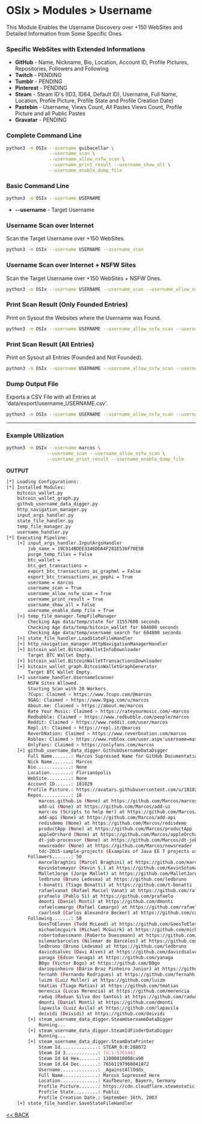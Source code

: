 # OSIx > Modules > Username

This Module Enables the Username Discovery over +150 WebSites and Detailed Information from Some Specific Ones.

### Specific WebSites with Extended Informations
  * **GitHub** - Name, Nickname, Bio, Location, Account ID, Profile Pictures, Repositories, Followers and Following
  * **Twitch** - PENDING
  * **Tumblr** - PENDING
  * **Pinterest** - PENDING
  * **Steam** - Steam ID's (ID3, ID64, Default ID), Username, Full Name, Location, Profile Picture, Profile State and Profile Creation Date)
  * **Pastebin** - Username, Views Count, All Pastes Views Count, Profile Picture and all Public Pastes
  * **Gravatar** - PENDING

### Complete Command Line
```bash
python3 -m OSIx --username guibacellar \
                --username_scan \
                --username_allow_nsfw_scan \
                --username_print_result --username_show_all \
                --username_enable_dump_file
``` 

### Basic Command Line

```bash
python3 -m OSIx --username USERNAME
``` 
 * **--username** - Target Username
 
### Username Scan over Internet

Scan the Target Username over +150 WebSites.
```bash
python3 -m OSIx --username USERNAME --username_scan
``` 

### Username Scan over Internet + NSFW Sites
Scan the Target Username over +150 WebSites + NSFW Ones.
```bash
python3 -m OSIx --username USERNAME --username_scan --username_allow_nsfw_scan
``` 

### Print Scan Result (Only Founded Entries)

Print on Sysout the Websites where the Username was Found.

```bash
python3 -m OSIx --username USERNAME --username_allow_nsfw_scan --username_print_result
``` 

### Print Scan Result (All Entries)

Print on Sysout all Entries (Founded and Not Founded).

```bash
python3 -m OSIx --username USERNAME --username_allow_nsfw_scan --username_print_result --username_show_all
``` 

### Dump Output File

Exports a CSV File with all Entries at 'data/export/username_USERNAME.csv'.

```bash
python3 -m OSIx --username USERNAME --username_allow_nsfw_scan --username_enable_dump_file
``` 

---
### Example Utilization
```bash
python3 -m OSIx --username marcos \
               --username_scan --username_allow_nsfw_scan \
               --username_print_result --username_enable_dump_file
```

**OUTPUT**
```bash
[*] Loading Configurations:
[*] Installed Modules:
	bitcoin_wallet.py
	bitcoin_wallet_graph.py
	github_username_data_digger.py
	http_navigation_manager.py
	input_args_handler.py
	state_file_handler.py
	temp_file_manager.py
	username_handler.py
[*] Executing Pipeline:
	[+] input_args_handler.InputArgsHandler
		job_name = 19C914BDEE3346DDA4F281E536F70E5B
		purge_temp_files = False
		btc_wallet = 
		btc_get_transactions = 
		export_btc_transactions_as_graphml = False
		export_btc_transactions_as_gephi = True
		username = marcos
		username_scan = True
		username_allow_nsfw_scan = True
		username_print_result = True
		username_show_all = False
		username_enable_dump_file = True
	[+] temp_file_manager.TempFileManager
 		Checking Age data/temp/state for 31557600 seconds
 		Checking Age data/temp/bitcoin_wallet for 604800 seconds
 		Checking Age data/temp/username_search for 604800 seconds
	[+] state_file_handler.LoadStateFileHandler
	[+] http_navigation_manager.HttpNavigationManagerHandler
	[+] bitcoin_wallet.BitcoinWalletInfoDownloader
		Target BTC Wallet Empty.
	[+] bitcoin_wallet.BitcoinWalletTransactionsDownloader
	[+] bitcoin_wallet_graph.BitcoinWalletGraphGenerator
		Target BTC Wallet Empty.
	[+] username_handler.UsernameScanner
		NSFW Sites Allowed.
		Starting Scan with 20 Workers.
		7Cups: Claimed > https://www.7cups.com/@marcos
		9GAG: Claimed > https://www.9gag.com/u/marcos
		About.me: Claimed > https://about.me/marcos
		Rate Your Music: Claimed > https://rateyourmusic.com/~marcos
		Redbubble: Claimed > https://www.redbubble.com/people/marcos
		Reddit: Claimed > https://www.reddit.com/user/marcos
		Repl.it: Claimed > https://repl.it/@marcos
		ReverbNation: Claimed > https://www.reverbnation.com/marcos
		Roblox: Claimed > https://www.roblox.com/user.aspx?username=marcos
		OnlyFans: Claimed > https://onlyfans.com/marcos
	[+] github_username_data_digger.GithubUsernameDataDigger
		Full Name.......: Marcos Supressed Name for GitHub Documentation
		Nick Name.......: Marcos
		Bio.............: None
		Location........: Florianópolis
		WebSite.........: None
		Account ID......: 181829
		Profile Picture.: https://avatars.githubusercontent.com/u/181829?v=4
		Repos...........: 10
			marcos.github.io (None) at https://github.com/Marcos/marcos.github.io
			add-ui (None) at https://github.com/Marcos/add-ui
			marc-os (Scripts to help me!) at https://github.com/Marcos/marc-os
			add-api (None) at https://github.com/Marcos/add-api
			redisdemo (None) at https://github.com/Marcos/redisdemo
			productApp (None) at https://github.com/Marcos/productApp
			appleOrchard (None) at https://github.com/Marcos/appleOrchard
			dt-job-processor (None) at https://github.com/Marcos/dt-job-processor
			newsreader (None) at https://github.com/Marcos/newsreader
			tdc-2015-sample-projects (Examples of Java EE 7 projects using Maven) at https://github.com/Marcos/tdc-2015-sample-projects
		Followers.......: 50
			marcelbraghini (Marcel Braghini) at https://github.com/marcelbraghini
			KevinSotomayor (Kevin S.) at https://github.com/KevinSotomayor
			MalletJorge (Jorge Mallet) at https://github.com/MalletJorge
			ledbruno (Bruno Ledesma) at https://github.com/ledbruno
			t-bonatti (Tiago Bonatti) at https://github.com/t-bonatti
			rafaelvanat (Rafael Maciel Vanat) at https://github.com/rafaelvanat
			prafaelo (Pablo Si) at https://github.com/prafaelo
			dmonti (Daniel Monti) at https://github.com/dmonti
			rafaelcamargo (Rafael Camargo) at https://github.com/rafaelcamargo
			caarlos0 (Carlos Alexandro Becker) at https://github.com/caarlos0
		Following.......: 50
			GoesToEleven (Todd McLeod) at https://github.com/GoesToEleven
			michaelmcguirk (Michael McGuirk) at https://github.com/michaelmcguirk
			robertoduessmann (Roberto Duessmann) at https://github.com/robertoduessmann
			nilemarbarcelos (Nilemar de Barcelos) at https://github.com/nilemarbarcelos
			ledbruno (Bruno Ledesma) at https://github.com/ledbruno
			davicdsalves (Davi Alves) at https://github.com/davicdsalves
			yanaga (Edson Yanaga) at https://github.com/yanaga
			B0go (Victor Bogo) at https://github.com/B0go
			dariopinheiro (Dário Braz Pinheiro Junior) at https://github.com/dariopinheiro
			fernahh (Fernando Rodrigues) at https://github.com/fernahh
			luizm (Luiz Muller) at https://github.com/luizm
			tmatias (Tiago Matias) at https://github.com/tmatias
			merencia (Lucas Merencia) at https://github.com/merencia
			raduq (Raduan Silva dos Santos) at https://github.com/raduq
			dmonti (Daniel Monti) at https://github.com/dmonti
			lapavila (Luiz Ávila) at https://github.com/lapavila
			deividi (Deividi) at https://github.com/deividi
        [+] steam_username_data_digger.SteamUsernameDataDigger
            Running...
        [+] steam_username_data_digger.SteamIdFinderDataDigger
            Running...
        [+] steam_username_data_digger.SteamDataPrinter
            Steam Id..............: STEAM_0:0:288072
            Steam Id 3............: [U:1:576144]
            Steam Id 64 Hex.......: 11000010008ca90
            Steam Id.64 Dec.......: 76561197960841872
            Username..............: _AgainstAllOdds_
            Full Name.............: Marcus Supressed Here
            Location..............: Kaufbeuren, Bayern, Germany
            Profile Picture.......: https://cdn.cloudflare.steamstatic.com/steamcommunity/public/images/avatars/ac/acdab7c604bf1e502fa8ae79d004d0b7298eec69_full.jpg
            Profile State.........: Public
            Profile Creation Date.: September 16th, 2003
	[+] state_file_handler.SaveStateFileHandler
```

 [<< BACK](../README.md)